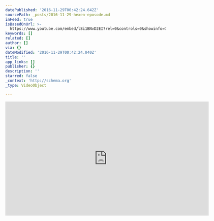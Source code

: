 ```yaml
---
datePublished: '2016-11-29T00:42:24.642Z'
sourcePath: _posts/2016-11-29-hexen-eposode.md
inFeed: true
isBasedOnUrl: >-
  https://www.youtube.com/embed/l8i1BNvD2EI?rel=0&controls=0&showinfo=0&autoplay=1
keywords: []
related: []
author: []
via: {}
dateModified: '2016-11-29T00:42:24.040Z'
title: ''
app_links: []
publisher: {}
description: ''
starred: false
_context: 'http://schema.org'
_type: VideoObject

---
```

<iframe src="https://cdn.embedly.com/widgets/media.html?src=https%3A%2F%2Fwww.youtube.com%2Fembed%2Fl8i1BNvD2EI%3Ffeature%3Doembed%26showinfo%3D0%26controls%3D0%26rel%3D0%26autoplay%3D1&amp;url=http%3A%2F%2Fwww.youtube.com%2Fwatch%3Fv%3Dl8i1BNvD2EI&amp;image=https%3A%2F%2Fi.ytimg.com%2Fvi%2Fl8i1BNvD2EI%2Fhqdefault.jpg&amp;key=b7d04c9b404c499eba89ee7072e1c4f7&amp;type=text%2Fhtml&amp;schema=youtube" width="640" height="360" scrolling="no" frameborder="0" allowfullscreen="" style=""></iframe>